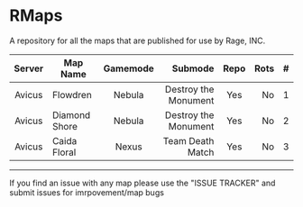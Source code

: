 RMaps
====
A repository for all the maps that are published for use by Rage, INC.

Server | Map Name      | Gamemode      | Submode              | Repo | Rots | # |
:-----:| ------------- |:-------------:| --------------------:|:----:|-----:|:-:|
Avicus | Flowdren      | Nebula        | Destroy the Monument |Yes   |No    | 1 |
Avicus | Diamond Shore | Nebula        | Destroy the Monument |Yes   |No    | 2 |
Avicus | Caida Floral  | Nexus         | Team Death Match     |Yes   |No    | 3 |
---------------------------------------------------------------------------------
If you find an issue with any map please use the "ISSUE TRACKER" and submit issues for imrpovement/map bugs
